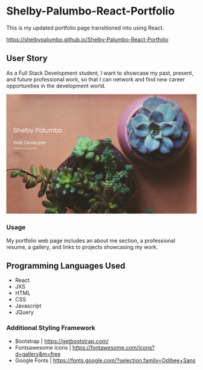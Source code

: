 # Shelby-Palumbo-React-Portfolio

This is my updated portfolio page transitioned into using React.

https://shelbypalumbo.github.io/Shelby-Palumbo-React-Portfolio

## User Story

As a Full Stack Development student, I want to showcase my past, present, and future professional work, so that I can network and find new career opportunities in the development world.

![Portfolio Cover Page](src/images/coverScreenShot.png)

### Usage

My portfolio web page includes an about me section, a professional resume, a gallery, and links to projects showcasing my work.

## Programming Languages Used

- React
- JXS
- HTML
- CSS
- Javascript
- JQuery

### Additional Styling Framework

- Bootstrap | https://getbootstrap.com/
- Fontsawesome icons | https://fontawesome.com/icons?d=gallery&m=free
- Google Fonts | https://fonts.google.com/?selection.family=Odibee+Sans
